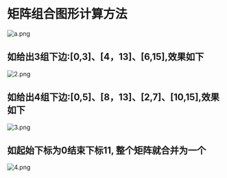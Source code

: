 # 矩阵组合图形计算方法
![a.png](https://jsunc.oss-cn-shanghai.aliyuncs.com/github/a.png)
## 如给出3组下边:[0,3]、[4，13]、[6,15],效果如下
![2.png](https://jsunc.oss-cn-shanghai.aliyuncs.com/github/2.png)
## 如给出4组下边:[0,5]、[8，13]、[2,7]、[10,15],效果如下
![3.png](https://jsunc.oss-cn-shanghai.aliyuncs.com/github/3.png)
## 如起始下标为0结束下标11, 整个矩阵就合并为一个
![4.png](https://jsunc.oss-cn-shanghai.aliyuncs.com/github/4.png)
